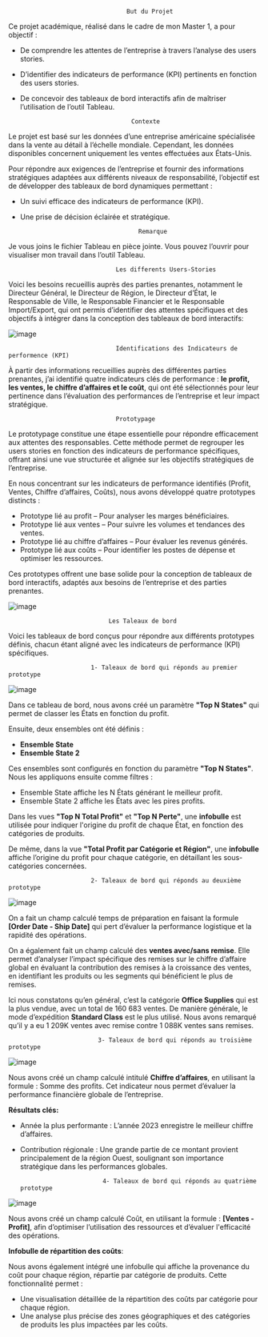 
                                     But du Projet

Ce projet académique, réalisé dans le cadre de mon Master 1, a pour objectif :
- De comprendre les attentes de l’entreprise à travers l’analyse des users stories.
- D’identifier des indicateurs de performance (KPI) pertinents en fonction des users stories.
- De concevoir des tableaux de bord interactifs afin de maîtriser l’utilisation de l’outil Tableau.

                                     Contexte

Le projet est basé sur les données d’une entreprise américaine spécialisée dans la vente au détail à l’échelle mondiale. Cependant, les données disponibles concernent uniquement les ventes effectuées aux États-Unis.

Pour répondre aux exigences de l’entreprise et fournir des informations stratégiques adaptées aux différents niveaux de responsabilité, l’objectif est de développer des tableaux de bord dynamiques permettant :
- Un suivi efficace des indicateurs de performance (KPI).
- Une prise de décision éclairée et stratégique.

                                       Remarque
Je vous joins le fichier Tableau en pièce jointe. Vous pouvez l’ouvrir pour visualiser mon travail dans l’outil Tableau.

                                  Les differents Users-Stories

Voici les besoins recueillis auprès des parties prenantes, notamment le Directeur Général, le Directeur de Région, le Directeur d’État, le Responsable de Ville, le Responsable Financier et le Responsable Import/Export, qui ont permis d’identifier des attentes spécifiques et des objectifs à intégrer dans la conception des tableaux de bord interactifs:

![image](https://github.com/Hadad-Ahmed-Ali/Business-Intelligence/assets/128106188/eb8f7cf0-f5d2-41c3-bd45-cb118eb6a142)


                                  Identifications des Indicateurs de performence (KPI)

À partir des informations recueillies auprès des différentes parties prenantes, j’ai identifié quatre indicateurs clés de performance : **le profit, les ventes, le chiffre d’affaires et le coût**, qui ont été sélectionnés pour leur pertinence dans l’évaluation des performances de l’entreprise et leur impact stratégique.

                                  Prototypage

Le prototypage constitue une étape essentielle pour répondre efficacement aux attentes des responsables. Cette méthode permet de regrouper les users stories en fonction des indicateurs de performance spécifiques, offrant ainsi une vue structurée et alignée sur les objectifs stratégiques de l’entreprise.

En nous concentrant sur les indicateurs de performance identifiés (Profit, Ventes, Chiffre d’affaires, Coûts), nous avons développé quatre prototypes distincts :
- Prototype lié au profit – Pour analyser les marges bénéficiaires.
- Prototype lié aux ventes – Pour suivre les volumes et tendances des ventes.
- Prototype lié au chiffre d’affaires – Pour évaluer les revenus générés.
- Prototype lié aux coûts – Pour identifier les postes de dépense et optimiser les ressources.
  
Ces prototypes offrent une base solide pour la conception de tableaux de bord interactifs, adaptés aux besoins de l’entreprise et des parties prenantes.

![image](https://github.com/Hadad-Ahmed-Ali/Business-Intelligence/assets/128106188/123ec3c3-b9a3-4a4e-a529-0e8cf23002b7)


                                Les Taleaux de bord
                                
Voici les tableaux de bord conçus pour répondre aux différents prototypes définis, chacun étant aligné avec les indicateurs de performance (KPI) spécifiques.

                           1- Taleaux de bord qui réponds au premier prototype
![image](https://github.com/Hadad-Ahmed-Ali/Business-Intelligence/assets/128106188/826ebe8e-b57f-47ed-b3de-4192672ff3ba)

Dans ce tableau de bord, nous avons créé un paramètre **"Top N States"** qui permet de classer les États en fonction du profit.

Ensuite, deux ensembles ont été définis :

- **Ensemble State**
- **Ensemble State 2**

Ces ensembles sont configurés en fonction du paramètre **"Top N States"**. Nous les appliquons ensuite comme filtres :

- Ensemble State affiche les N États générant le meilleur profit.
- Ensemble State 2 affiche les États avec les pires profits.

Dans les vues **"Top N Total Profit"** et **"Top N Perte"**, une **infobulle** est utilisée pour indiquer l'origine du profit de chaque État, en fonction des catégories de produits.

De même, dans la vue **"Total Profit par Catégorie et Région"**, une **infobulle** affiche l’origine du profit pour chaque catégorie, en détaillant les sous-catégories concernées.

                           2- Taleaux de bord qui réponds au deuxième prototype
![image](https://github.com/Hadad-Ahmed-Ali/Business-Intelligence/assets/128106188/4173913b-52f4-4bca-a775-44ff90e275c9)

On a fait un champ calculé temps de préparation en faisant la formule **[Order Date - Ship Date]** qui pert d’évaluer la performance logistique et la rapidité des opérations.

On a également fait un champ calculé des **ventes avec/sans remise**. Elle permet d’analyser l’impact spécifique des remises sur le chiffre d’affaire global en évaluant la contribution des remises à la croissance des ventes, en identifiant les produits ou les segments qui bénéficient le plus de remises.

Ici nous constatons qu’en général, c’est la catégorie **Office Supplies** qui est la plus vendue, avec un
total de 160 683 ventes. De manière générale, le mode d’expédition **Standard Class** est le plus utilisé.
Nous avons remarqué qu’il y a eu 1 209K ventes avec remise contre 1 088K ventes sans remises.

                             3- Taleaux de bord qui réponds au troisième prototype
![image](https://github.com/Hadad-Ahmed-Ali/Business-Intelligence/assets/128106188/37ac3000-31f9-4bf1-ad27-848fcbc7b99c)
                            
Nous avons créé un champ calculé intitulé **Chiffre d’affaires**, en utilisant la formule :
Somme des profits. Cet indicateur nous permet d’évaluer la performance financière globale de l’entreprise.

**Résultats clés:**

- Année la plus performante : L’année 2023 enregistre le meilleur chiffre d’affaires.
- Contribution régionale : Une grande partie de ce montant provient principalement de la région Ouest, soulignant son importance stratégique dans les performances globales.

                             4- Taleaux de bord qui réponds au quatrième prototype
![image](https://github.com/Hadad-Ahmed-Ali/Business-Intelligence/assets/128106188/306b3a3b-1dda-494e-b861-0d861343375b)

Nous avons créé un champ calculé Coût, en utilisant la formule :
**[Ventes - Profit]**, afin d’optimiser l’utilisation des ressources et d’évaluer l'efficacité des opérations.

**Infobulle de répartition des coûts**:

Nous avons également intégré une infobulle qui affiche la provenance du coût pour chaque région, répartie par catégorie de produits. Cette fonctionnalité permet :

- Une visualisation détaillée de la répartition des coûts par catégorie pour chaque région.
- Une analyse plus précise des zones géographiques et des catégories de produits les plus impactées par les coûts.


